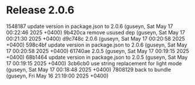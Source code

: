 # Release 2.0.6

1548187 update version in package.json to 2.0.6 (guseyn, Sat May 17 00:22:46 2025 +0400)
9b420ca remove usused dep (guseyn, Sat May 17 00:21:30 2025 +0400)
d9c748c 2.0.6 (guseyn, Sat May 17 00:20:58 2025 +0400)
598c4bf update version in package.json to 2.0.6 (guseyn, Sat May 17 00:20:58 2025 +0400)
61740ae 2.0.5 (guseyn, Sat May 17 00:19:15 2025 +0400)
68b1464 update version in package.json to 2.0.5 (guseyn, Sat May 17 00:19:15 2025 +0400)
3cb6cb0 use string replacement for light mode (guseyn, Sat May 17 00:18:48 2025 +0400)
7808129 back to bundle (guseyn, Fri May 16 21:19:00 2025 +0400)

